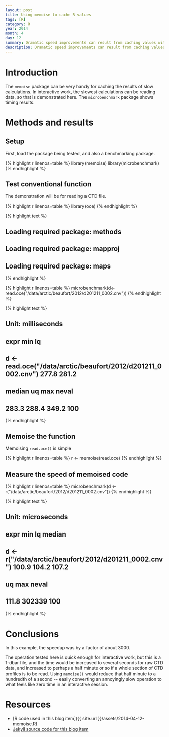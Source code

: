 ```yaml
---
layout: post
title: Using memoise to cache R values
tags: [R]
category: R
year: 2014
month: 4
day: 12
summary: Dramatic speed improvements can result from caching values with memoise().
description: Dramatic speed improvements can result from caching values with memoise().
---
```


# Introduction

The ``memoise`` package can be very handy for caching the results of slow calculations.  In interactive work, the slowest calculations can be reading data, so that is demonstrated here.  The ``microbenchmark`` package shows timing results.

# Methods and results

## Setup

First, load the package being tested, and also a benchmarking package.


{% highlight r linenos=table %}
library(memoise)
library(microbenchmark)
{% endhighlight %}

## Test conventional function

The demonstration will be for reading a CTD file.


{% highlight r linenos=table %}
library(oce)
{% endhighlight %}



{% highlight text %}
## Loading required package: methods
## Loading required package: mapproj
## Loading required package: maps
{% endhighlight %}



{% highlight r linenos=table %}
microbenchmark(d<-read.oce("/data/arctic/beaufort/2012/d201211_0002.cnv"))
{% endhighlight %}



{% highlight text %}
## Unit: milliseconds
##                                                          expr   min    lq
##  d <- read.oce("/data/arctic/beaufort/2012/d201211_0002.cnv") 277.8 281.2
##  median    uq   max neval
##   283.3 288.4 349.2   100
{% endhighlight %}

## Memoise the function

Memoising ``read.oce()`` is simple

{% highlight r linenos=table %}
r <- memoise(read.oce)
{% endhighlight %}

## Measure the speed of memoised code


{% highlight r linenos=table %}
microbenchmark(d <- r("/data/arctic/beaufort/2012/d201211_0002.cnv"))
{% endhighlight %}



{% highlight text %}
## Unit: microseconds
##                                                   expr   min    lq median
##  d <- r("/data/arctic/beaufort/2012/d201211_0002.cnv") 100.9 104.2  107.2
##     uq    max neval
##  111.8 302339   100
{% endhighlight %}


# Conclusions

In this example, the speedup was by a factor of about 3000.

The operation tested here is quick enough for interactive work, but this is a 1-dbar file, and the time would be increased to several seconds for raw CTD data, and increased to perhaps a half minute or so if a whole section of CTD profiles is to be read.  Using ``memoise()`` would reduce that half minute to a hundredth of a second -- easily converting an annoyingly slow operation to what feels like zero time in an interactive session.

# Resources
* [R code used in this blog item]({{ site.url }}/assets/2014-04-12-memoise.R)
* [Jekyll source code for this blog item](https://raw.github.com/dankelley/dankelley.github.io/master/assets/2014-04-12-memoise.Rmd)
